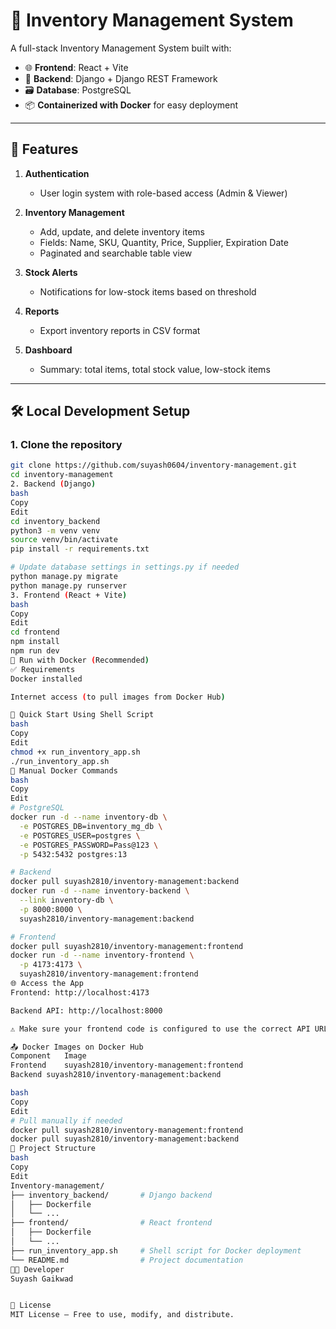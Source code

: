 # 🧾 Inventory Management System

A full-stack Inventory Management System built with:

- 🌐 **Frontend**: React + Vite
- 🧠 **Backend**: Django + Django REST Framework
- 🗃️ **Database**: PostgreSQL
- 📦 **Containerized with Docker** for easy deployment

---

## 🚀 Features

1. **Authentication**
   - User login system with role-based access (Admin & Viewer)

2. **Inventory Management**
   - Add, update, and delete inventory items
   - Fields: Name, SKU, Quantity, Price, Supplier, Expiration Date
   - Paginated and searchable table view

3. **Stock Alerts**
   - Notifications for low-stock items based on threshold

4. **Reports**
   - Export inventory reports in CSV format

5. **Dashboard**
   - Summary: total items, total stock value, low-stock items

---

## 🛠️ Local Development Setup

### 1. Clone the repository

```bash
git clone https://github.com/suyash0604/inventory-management.git
cd inventory-management
2. Backend (Django)
bash
Copy
Edit
cd inventory_backend
python3 -m venv venv
source venv/bin/activate
pip install -r requirements.txt

# Update database settings in settings.py if needed
python manage.py migrate
python manage.py runserver
3. Frontend (React + Vite)
bash
Copy
Edit
cd frontend
npm install
npm run dev
🐳 Run with Docker (Recommended)
✅ Requirements
Docker installed

Internet access (to pull images from Docker Hub)

🏁 Quick Start Using Shell Script
bash
Copy
Edit
chmod +x run_inventory_app.sh
./run_inventory_app.sh
🐋 Manual Docker Commands
bash
Copy
Edit
# PostgreSQL
docker run -d --name inventory-db \
  -e POSTGRES_DB=inventory_mg_db \
  -e POSTGRES_USER=postgres \
  -e POSTGRES_PASSWORD=Pass@123 \
  -p 5432:5432 postgres:13

# Backend
docker pull suyash2810/inventory-management:backend
docker run -d --name inventory-backend \
  --link inventory-db \
  -p 8000:8000 \
  suyash2810/inventory-management:backend

# Frontend
docker pull suyash2810/inventory-management:frontend
docker run -d --name inventory-frontend \
  -p 4173:4173 \
  suyash2810/inventory-management:frontend
🌐 Access the App
Frontend: http://localhost:4173

Backend API: http://localhost:8000

⚠️ Make sure your frontend code is configured to use the correct API URL (e.g., VITE_API_URL=http://localhost:8000)

📤 Docker Images on Docker Hub
Component	Image
Frontend	suyash2810/inventory-management:frontend
Backend	suyash2810/inventory-management:backend

bash
Copy
Edit
# Pull manually if needed
docker pull suyash2810/inventory-management:frontend
docker pull suyash2810/inventory-management:backend
📂 Project Structure
bash
Copy
Edit
Inventory-management/
├── inventory_backend/       # Django backend
│   ├── Dockerfile
│   └── ...
├── frontend/                # React frontend
│   ├── Dockerfile
│   └── ...
├── run_inventory_app.sh     # Shell script for Docker deployment
└── README.md                # Project documentation
👨‍💻 Developer
Suyash Gaikwad


📄 License
MIT License – Free to use, modify, and distribute.